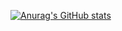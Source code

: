 [![Anurag's GitHub stats](https://github-readme-stats.vercel.app/api?username=ase1997&show_icons=true&theme=tokyonight)](https://github.com/anuraghazra/github-readme-stats)
